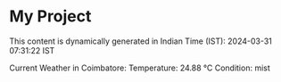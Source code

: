 # My Project

This content is dynamically generated in Indian Time (IST): 2024-03-31 07:31:22 IST


Current Weather in Coimbatore:
Temperature: 24.88 °C
Condition: mist
